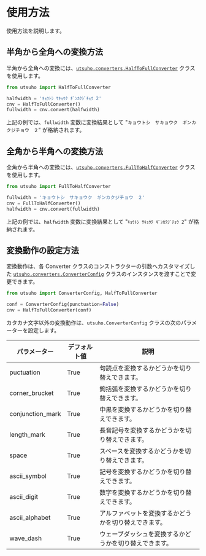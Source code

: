# 使用方法

使用方法を説明します。

## 半角から全角への変換方法

半角から全角への変換には、[`utsuho.converters.HalfToFullConverter`](#utsuho.converters.HalfToFullConverter) クラスを使用します。

```python
from utsuho import HalfToFullConverter

halfwidth = 'ｷｮｳﾄｼ ｻｷｮｳｸ ｷﾞﾝｶｸｼﾞﾁｮｳ 2'
cnv = HalfToFullConverter()
fullwidth = cnv.convert(halfwidth)
```

上記の例では、`fullwidth` 変数に変換結果として "`キョウトシ　サキョウク　ギンカクジチョウ　２`" が格納されます。

## 全角から半角への変換方法

全角から半角への変換には、[`utsuho.converters.FullToHalfConverter`](#utsuho.converters.FullToHalfConverter) クラスを使用します。

```python
from utsuho import FullToHalfConverter

fullwidth = 'キョウトシ　サキョウク　ギンカクジチョウ　２'
cnv = FullToHalfConverter()
halfwidth = cnv.convert(fullwidth)
```

上記の例では、`halfwidth` 変数に変換結果として "`ｷｮｳﾄｼ ｻｷｮｳｸ ｷﾞﾝｶｸｼﾞﾁｮｳ 2`" が格納されます。

## 変換動作の設定方法

変換動作は、各 Converter クラスのコンストラクターの引数へカスタマイズした [`utsuho.converters.ConverterConfig`](#utsuho.converters.ConverterConfig) クラスのインスタンスを渡すことで変更できます。

```python
from utsuho import ConverterConfig, HalfToFullConverter

conf = ConverterConfig(punctuation=False)
cnv = HalfToFullConverter(conf)
```

カタカナ文字以外の変換動作は、`utsuho.ConverterConfig` クラスの次のパラメーターを設定します。

| パラメーター     | デフォルト値 | 説明                                                   |
| ---------------- | ------------ | ------------------------------------------------------ |
| puctuation       | True         | 句読点を変換するかどうかを切り替えできます。           |
| corner_brucket   | True         | 鉤括弧を変換するかどうかを切り替えできます。           |
| conjunction_mark | True         | 中黒を変換するかどうかを切り替えできます。             |
| length_mark      | True         | 長音記号を変換するかどうかを切り替えできます。         |
| space            | True         | スペースを変換するかどうかを切り替えできます。         |
| ascii_symbol     | True         | 記号を変換するかどうかを切り替えできます。             |
| ascii_digit      | True         | 数字を変換するかどうかを切り替えできます。             |
| ascii_alphabet   | True         | アルファベットを変換するかどうかを切り替えできます。   |
| wave_dash        | True         | ウェーブダッシュを変換するかどうかを切り替えできます。 |
